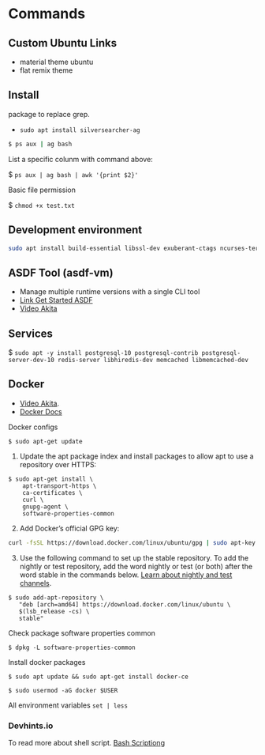 # Commands

## Custom Ubuntu Links

- material theme ubuntu
- flat remix theme

## Install
package to replace grep.

- `sudo apt install silversearcher-ag` 

```zsh
$ ps aux | ag bash
 ```

 List a specific colunm with command above:

 $ `ps aux | ag bash | awk '{print $2}'`

 Basic file permission

 $ `chmod +x test.txt`

 ## Development environment

 ```zsh
sudo apt install build-essential libssl-dev exuberant-ctags ncurses-term ack-grep fontconfig imagemagick libmagickwand-dev software-properties-common git vim-gtk3 curl default-jdk silversearcher-ag
```

 ## ASDF Tool (asdf-vm)
- Manage multiple runtime versions with a single CLI tool
 - [Link Get Started ASDF](https://asdf-vm.com/#/core-manage-asdf-vm)
 - [Video Akita](https://youtu.be/epiyExCyb2s?t=2588)

 ## Services

 $ `sudo apt -y install postgresql-10 postgresql-contrib postgresql-server-dev-10 redis-server libhiredis-dev memcached libmemcached-dev`


 ## Docker
- [Video Akita](https://youtu.be/epiyExCyb2s?t=3254).
- [Docker Docs](https://docs.docker.com/engine/install/ubuntu/)

Docker configs

```
$ sudo apt-get update
```

1. Update the apt package index and install packages to allow apt to use a repository over HTTPS:

```
$ sudo apt-get install \
    apt-transport-https \
    ca-certificates \
    curl \
    gnupg-agent \
    software-properties-common

```

2. Add Docker’s official GPG key:
```zsh
curl -fsSL https://download.docker.com/linux/ubuntu/gpg | sudo apt-key add -
```

3. Use the following command to set up the stable repository. To add the nightly or test repository, add the word nightly or test (or both) after the word stable in the commands below. [Learn about nightly and test channels](https://docs.docker.com/engine/install/).

```
$ sudo add-apt-repository \
   "deb [arch=amd64] https://download.docker.com/linux/ubuntu \
   $(lsb_release -cs) \
   stable"
```

Check package software properties common

```
$ dpkg -L software-properties-common
```

Install docker packages

```
$ sudo apt update && sudo apt-get install docker-ce
```

```
$ sudo usermod -aG docker $USER
```


All environment variables
`set | less`

 ### Devhints.io
 To read more about shell script.
 [Bash Scriptiong](https://devhints.io/bash)
